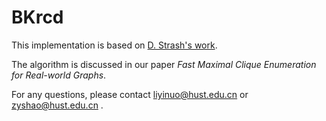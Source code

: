 # BKrcd

This implementation is based on [D. Strash's work](https://github.com/darrenstrash/quick-cliques).

The algorithm is discussed in our paper *Fast Maximal Clique Enumeration for Real-world Graphs*.

For any questions, please contact liyinuo@hust.edu.cn or zyshao@hust.edu.cn .

